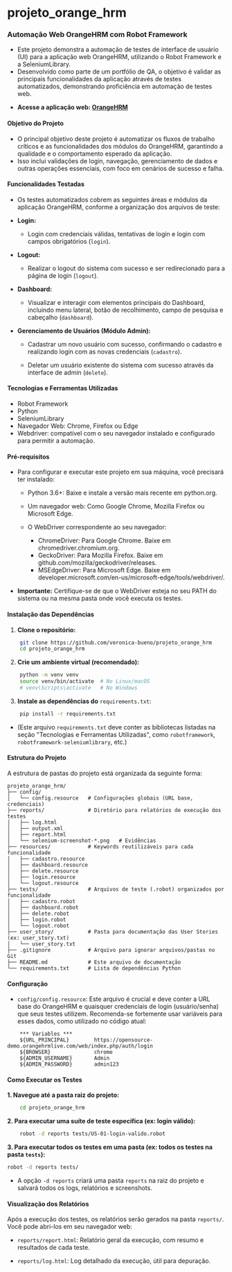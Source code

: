 # projeto_orange_hrm

### Automação Web OrangeHRM com Robot Framework
- Este projeto demonstra a automação de testes de interface de usuário (UI) para a aplicação web OrangeHRM, utilizando o Robot Framework e a SeleniumLibrary.
- Desenvolvido como parte de um portfólio de QA, o objetivo é validar as principais funcionalidades da aplicação através de testes automatizados, demonstrando proficiência em automação de testes web.

* **Acesse a aplicação web: [OrangeHRM](https://opensource-demo.orangehrmlive.com/web/index.php/auth/login)**

#### Objetivo do Projeto
- O principal objetivo deste projeto é automatizar os fluxos de trabalho críticos e as funcionalidades dos módulos do OrangeHRM, garantindo a qualidade e o comportamento esperado da aplicação. 
- Isso inclui validações de login, navegação, gerenciamento de dados e outras operações essenciais, com foco em cenários de sucesso e falha.

#### Funcionalidades Testadas
- Os testes automatizados cobrem as seguintes áreas e módulos da aplicação OrangeHRM, conforme a organização dos arquivos de teste:

* **Login:**
    * Login com credenciais válidas, tentativas de login e login com campos obrigatórios (```login```).

* **Logout:**
    * Realizar o logout do sistema com sucesso e ser redirecionado para a página de login (```logout```).

* **Dashboard:**
    * Visualizar e interagir com elementos principais do Dashboard, incluindo menu lateral, botão de recolhimento, campo de pesquisa e cabeçalho (```dashboard```).

* **Gerenciamento de Usuários (Módulo Admin):**
    * Cadastrar um novo usuário com sucesso, confirmando o cadastro e realizando login com as novas credenciais (```cadastro```).

    * Deletar um usuário existente do sistema com sucesso através da interface de admin (```delete```).

#### Tecnologias e Ferramentas Utilizadas
* Robot Framework
* Python
* SeleniumLibrary
* Navegador Web: Chrome, Firefox ou Edge
* Webdriver: compatível com o seu navegador instalado e configurado para permitir a automação.

#### Pré-requisitos
* Para configurar e executar este projeto em sua máquina, você precisará ter instalado:

    * Python 3.6+: Baixe e instale a versão mais recente em python.org.

    * Um navegador web: Como Google Chrome, Mozilla Firefox ou Microsoft Edge.

    * O WebDriver correspondente ao seu navegador:
        * ChromeDriver: Para Google Chrome. Baixe em chromedriver.chromium.org.
        * GeckoDriver: Para Mozilla Firefox. Baixe em github.com/mozilla/geckodriver/releases.
        * MSEdgeDriver: Para Microsoft Edge. Baixe em developer.microsoft.com/en-us/microsoft-edge/tools/webdriver/.
* **Importante:** Certifique-se de que o WebDriver esteja no seu PATH do sistema ou na mesma pasta onde você executa os testes.


#### Instalação das Dependências
1. **Clone o repositório:**
```bash
    git clone https://github.com/veronica-bueno/projeto_orange_hrm
    cd projeto_orange_hrm 
```
2. **Crie um ambiente virtual (recomendado):**
```bash
    python -m venv venv
    source venv/bin/activate  # No Linux/macOS
    # venv\Scripts\activate   # No Windows
```
3. **Instale as dependências do** ```requirements.txt```:
```bash
    pip install -r requirements.txt
```

* (Este arquivo ```requirements.txt``` deve conter as bibliotecas listadas na seção "Tecnologias e Ferramentas Utilizadas", como ```robotframework```, ```robotframework-seleniumlibrary```, etc.)

#### Estrutura do Projeto

A estrutura de pastas do projeto está organizada da seguinte forma:
```
projeto_orange_hrm/
├── config/
│   └── config.resource   # Configurações globais (URL base, credenciais)
├── reports/              # Diretório para relatórios de execução dos testes
│   ├── log.html
│   ├── output.xml
│   ├── report.html
│   └── selenium-screenshot-*.png   # Evidências
├── resources/            # Keywords reutilizáveis para cada funcionalidade
│   ├── cadastro.resource
│   ├── dashboard.resource
│   ├── delete.resource
│   ├── login.resource
│   └── logout.resource
├── tests/                # Arquivos de teste (.robot) organizados por funcionalidade
│   ├── cadastro.robot
│   ├── dashboard.robot
│   ├── delete.robot
│   ├── login.robot
│   └── logout.robot
├── user_story/           # Pasta para documentação das User Stories (ex: user_story.txt)
│   └── user_story.txt
├── .gitignore            # Arquivo para ignorar arquivos/pastas no Git
├── README.md             # Este arquivo de documentação
└── requirements.txt      # Lista de dependências Python
```

#### Configuração
* ```config/config.resource```: Este arquivo é crucial e deve conter a URL base do OrangeHRM e quaisquer credenciais de login (usuário/senha) que seus testes utilizem. Recomenda-se fortemente usar variáveis para esses dados, como utilizado no código atual:
```
    *** Variables ***
    ${URL_PRINCIPAL}        https://opensource-demo.orangehrmlive.com/web/index.php/auth/login
    ${BROWSER}              chrome
    ${ADMIN_USERNAME}       Admin
    ${ADMIN_PASSWORD}       admin123
```
#### Como Executar os Testes
**1. Navegue até a pasta raiz do projeto:**
```bash
    cd projeto_orange_hrm
```
**2. Para executar uma suíte de teste específica (ex: login válido):**
```bash
    robot -d reports tests/US-01-login-valido.robot
```
**3. Para executar todos os testes em uma pasta (ex: todos os testes na pasta ```tests```):**
```bash
robot -d reports tests/
```
- A opção ```-d reports``` criará uma pasta ```reports``` na raiz do projeto e salvará todos os logs, relatórios e screenshots.

#### Visualização dos Relatórios
Após a execução dos testes, os relatórios serão gerados na pasta ```reports/```. Você pode abri-los em seu navegador web:

* ```reports/report.html```: Relatório geral da execução, com resumo e resultados de cada teste.

* ```reports/log.html```: Log detalhado da execução, útil para depuração.